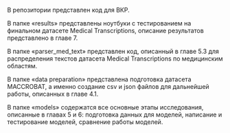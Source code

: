 В репозитории представлен код для ВКР. 

В папке «results» представлены ноутбуки с тестированием на финальном датасете Medical Transcriptions, описание результатов представлено в главе 7. 

В папке «parser_med_text» представлен код, описанный в главе 5.3 для распределения текстов датасета Medical Transcriptions по медицинским областям. 

В папке «data preparation» представлена подготовка датасета MACCROBAT, а именно создание csv и json файлов для дальнейшей работы, описанных в главе 4.1. 

В папке «models» содержатся все основные этапы исследования, описанные в главах 5 и 6: подготовка данных для моделей, написание и тестирование моделей, сравнение работы моделей.